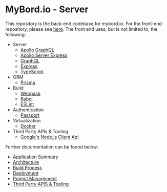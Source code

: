 # MyBord.io - Server

This repository is the back-end codebase for mybord.io. For the front-end repository, please see
[here](https://github.com/jimmy-e/mybord). The front end uses, but is not limited to,
the following:

  * Server
    * [Apollo GraphQL](https://www.apollographql.com/)
    * [Apollo Server Express](https://github.com/apollographql/apollo-server/tree/master/packages/apollo-server-express)
    * [GraphQL](https://graphql.org/)
    * [Express](https://expressjs.com/)
    * [TypeScript](https://www.typescriptlang.org)
  * ORM
    * [Prisma](https://www.prisma.io/)
  * Build  
    * [Webpack](https://webpack.js.org)
    * [Babel](https://babeljs.io)
    * [ESLint](https://eslint.org)
  * Authentication
    * [Passport](http://www.passportjs.org/)
  * Virtualization
    * [Docker](https://www.docker.com/)
  * Third Party APIs & Tooling  
    * [Google's Node.js Client Api](https://github.com/googleapis/google-api-nodejs-client#google-apis-nodejs-client)

Further documentation can be found below:

  * [Application Summary](https://github.com/jimmy-e/mybord-server/tree/master/docs/applicationSummary.md)
  * [Architecture](https://github.com/jimmy-e/mybord-server/tree/master/docs/architecture.md)
  * [Build Process](https://github.com/jimmy-e/mybord-server/tree/master/docs/build.md)
  * [Deployment](https://github.com/jimmy-e/mybord-server/blob/master/docs/deployment.md)
  * [Project Management](https://github.com/jimmy-e/mybord-server/tree/master/docs/projectManagement.md)
  * [Third Party APIS & Tooling](https://github.com/jimmy-e/mybord-server/tree/master/docs/thirdParty.md)
